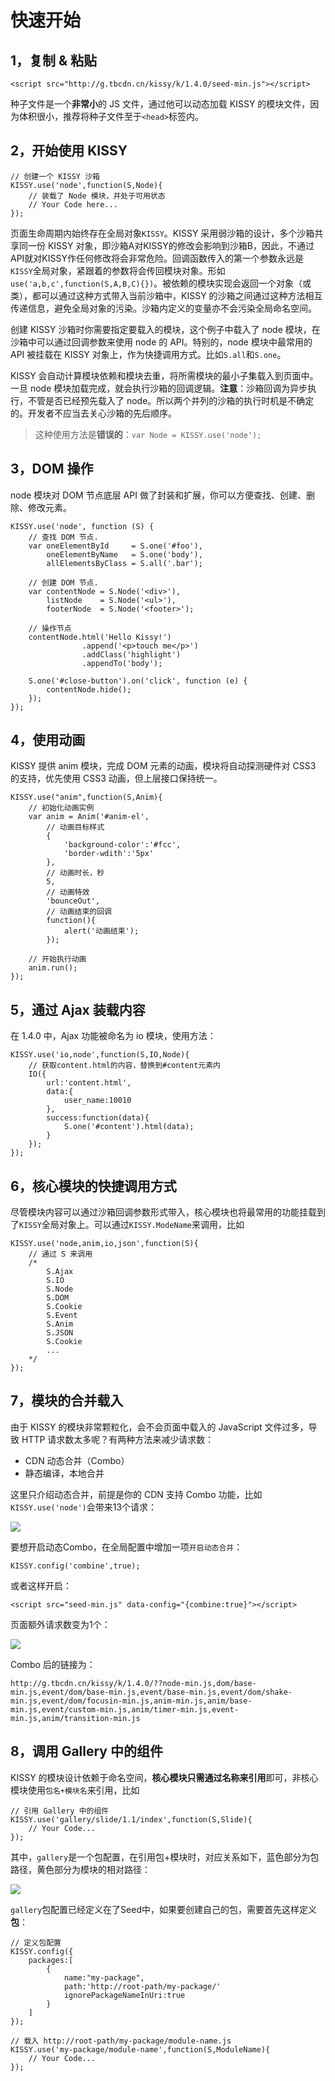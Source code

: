 # 快速开始

## 1，复制 & 粘贴

	<script src="http://g.tbcdn.cn/kissy/k/1.4.0/seed-min.js"></script>

种子文件是一个**非常小**的 JS 文件，通过他可以动态加载 KISSY 的模块文件，因为体积很小，推荐将种子文件至于`<head>`标签内。

## 2，开始使用 KISSY

	// 创建一个 KISSY 沙箱
	KISSY.use('node',function(S,Node){
		// 装载了 Node 模块，并处于可用状态
		// Your Code here...
	});

页面生命周期内始终存在全局对象`KISSY`。KISSY 采用弱沙箱的设计，多个沙箱共享同一份 KISSY 对象，即沙箱A对KISSY的修改会影响到沙箱B，因此，不通过API就对KISSY作任何修改将会非常危险。回调函数传入的第一个参数永远是`KISSY`全局对象，紧跟着的参数将会传回模块对象。形如`use('a,b,c',function(S,A,B,C){})`。被依赖的模块实现会返回一个对象（或类），都可以通过这种方式带入当前沙箱中，KISSY 的沙箱之间通过这种方法相互传递信息，避免全局对象的污染。沙箱内定义的变量亦不会污染全局命名空间。

创建 KISSY 沙箱时你需要指定要载入的模块，这个例子中载入了 node 模块，在沙箱中可以通过回调参数来使用 node 的 API。特别的，node 模块中最常用的 API 被挂载在 KISSY 对象上，作为快捷调用方式。比如`S.all`和`S.one`。

KISSY 会自动计算模块依赖和模块去重，将所需模块的最小子集载入到页面中。一旦 node 模块加载完成，就会执行沙箱的回调逻辑。**注意**：沙箱回调为异步执行，不管是否已经预先载入了 node。所以两个并列的沙箱的执行时机是不确定的。开发者不应当去关心沙箱的先后顺序。

> 这种使用方法是**错误的**：`var Node = KISSY.use('node');`

## 3，DOM 操作

node 模块对 DOM 节点底层 API 做了封装和扩展，你可以方便查找、创建、删除、修改元素。

	KISSY.use('node', function (S) {
		// 查找 DOM 节点.
		var oneElementById     = S.one('#foo'),
			oneElementByName   = S.one('body'),
			allElementsByClass = S.all('.bar');

		// 创建 DOM 节点.
		var contentNode = S.Node('<div>'),
			listNode    = S.Node('<ul>'),
			footerNode  = S.Node('<footer>');

		// 操作节点
		contentNode.html('Hello Kissy!')
					.append('<p>touch me</p>')
					.addClass('highlight')
					.appendTo('body');

		S.one('#close-button').on('click', function (e) {
			contentNode.hide();
		});
	});

## 4，使用动画

KISSY 提供 anim 模块，完成 DOM 元素的动画，模块将自动探测硬件对 CSS3 的支持，优先使用 CSS3 动画，但上层接口保持统一。

	KISSY.use("anim",function(S,Anim){
		// 初始化动画实例
		var anim = Anim('#anim-el',
			// 动画目标样式
			{
				'background-color':'#fcc',
				'border-wdith':'5px'
			},
			// 动画时长，秒
			5,
			// 动画特效
			'bounceOut',
			// 动画结束的回调
			function(){
				alert('动画结束');
			});

		// 开始执行动画
		anim.run();
	});

## 5，通过 Ajax 装载内容

在 1.4.0 中，Ajax 功能被命名为 io 模块，使用方法：

	KISSY.use('io,node',function(S,IO,Node){
		// 获取content.html的内容，替换到#content元素内
		IO({
			url:'content.html',
			data:{
				user_name:10010
			},
			success:function(data){
				S.one('#content').html(data);
			}
		});
	});

## 6，核心模块的快捷调用方式

尽管模块内容可以通过沙箱回调参数形式带入，核心模块也将最常用的功能挂载到了`KISSY`全局对象上。可以通过`KISSY.ModeName`来调用，比如

	KISSY.use('node,anim,io,json',function(S){
		// 通过 S 来调用
		/*
			S.Ajax
			S.IO
			S.Node
			S.DOM
			S.Cookie
			S.Event
			S.Anim
			S.JSON
			S.Cookie
			...
		*/
	});

## 7，模块的合并载入

由于 KISSY 的模块非常颗粒化，会不会页面中载入的 JavaScript 文件过多，导致 HTTP 请求数太多呢？有两种方法来减少请求数：

- CDN 动态合并（Combo）
- 静态编译，本地合并

这里只介绍动态合并，前提是你的 CDN 支持 Combo 功能，比如`KISSY.use('node')`会带来13个请求：

![](http://gtms02.alicdn.com/tps/i2/T1IuezFfBdXXaC5N70-657-280.png)

要想开启动态Combo，在全局配置中增加一项`开启动态合并`：

	KISSY.config('combine',true);

或者这样开启：

	<script src="seed-min.js" data-config="{combine:true}"></script>

页面额外请求数变为1个：

![](http://gtms03.alicdn.com/tps/i3/T12iCAFmlaXXa2La3m-575-80.png)

Combo 后的链接为：

	http://g.tbcdn.cn/kissy/k/1.4.0/??node-min.js,dom/base-min.js,event/dom/base-min.js,event/base-min.js,event/dom/shake-min.js,event/dom/focusin-min.js,anim-min.js,anim/base-min.js,event/custom-min.js,anim/timer-min.js,event-min.js,anim/transition-min.js

## 8，调用 Gallery 中的组件

KISSY 的模块设计依赖于命名空间，**核心模块只需通过名称来引用**即可，非核心模块使用`包名+模块名`来引用，比如

	// 引用 Gallery 中的组件
	KISSY.use('gallery/slide/1.1/index',function(S,Slide){
		// Your Code...	
	});

其中，`gallery`是一个包配置，在引用包+模块时，对应关系如下，蓝色部分为包路径，黄色部分为模块的相对路径：

![](http://gtms01.alicdn.com/tps/i1/T1iJmAFfdbXXcIu7D9-488-187.png)

`gallery`包配置已经定义在了Seed中，如果要创建自己的包，需要首先这样定义**包**：

	// 定义包配置
	KISSY.config({
		packages:[
			{
				name:"my-package",
				path:'http://root-path/my-package/'
				ignorePackageNameInUri:true
			}
		]
	});

	// 载入 http://root-path/my-package/module-name.js
	KISSY.use('my-package/module-name',function(S,ModuleName){
		// Your Code...
	});

